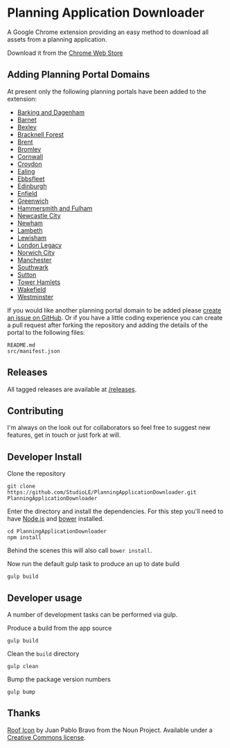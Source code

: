# Planning Application Downloader

A Google Chrome extension providing an easy method to download all assets from a planning application.

Download it from the [Chrome Web Store](https://chrome.google.com/webstore/detail/cinlipnkidejahanokkmacfedcnkklga)

## Adding Planning Portal Domains

At present only the following planning portals have been added to the extension:

- [Barking and Dagenham](http://paplan.lbbd.gov.uk/online-applications/)
- [Barnet](https://publicaccess.barnet.gov.uk/online-applications/)
- [Bexley](http://pa.bexley.gov.uk/online-applications/)
- [Bracknell Forest](https://planapp.bracknell-forest.gov.uk/online-applications/)
- [Brent](https://pa.brent.gov.uk/online-applications/)
- [Bromley](https://searchapplications.bromley.gov.uk/online-applications/)
- [Cornwall](http://planning.cornwall.gov.uk/online-applications/)
- [Croydon](https://publicaccess3.croydon.gov.uk/online-applications/)
- [Ealing](https://pam.ealing.gov.uk/online-applications/)
- [Ebbsfleet](http://applications.ebbsfleetdc.org.uk/online-applications/)
- [Edinburgh](https://citydev-portal.edinburgh.gov.uk/idoxpa-web/)
- [Enfield](https://planningandbuildingcontrol.enfield.gov.uk/online-applications/)
- [Greenwich](https://planning.royalgreenwich.gov.uk/online-applications/)
- [Hammersmith and Fulham](http://public-access.lbhf.gov.uk/online-applications/)
- [Newcastle City](https://publicaccessapplications.newcastle.gov.uk/online-applications/)
- [Newham](https://pa.newham.gov.uk/online-applications/)
- [Lambeth](https://planning.lambeth.gov.uk/online-applications/)
- [Lewisham](https://planning.lewisham.gov.uk/online-applications/)
- [London Legacy](http://planningregister.londonlegacy.co.uk/)
- [Norwich City](https://planning.norwich.gov.uk/online-applications/)
- [Manchester](https://pa.manchester.gov.uk/online-applications/)
- [Southwark](https://planning.southwark.gov.uk/online-applications/)
- [Sutton](http://planningregister.sutton.gov.uk/online-applications/)
- [Tower Hamlets](https://development.towerhamlets.gov.uk/online-applications/)
- [Wakefield](https://planning.wakefield.gov.uk/online-applications/)
- [Westminster](https://idoxpa.westminster.gov.uk/online-applications/)

If you would like another planning portal domain to be added please [create an issue on GitHub](https://github.com/StudioLE/PlanningApplicationDownloader/issues/new). Or if you have a little coding experience you can create a pull request after forking the repository and adding the details of the portal to the following files:

```
README.md
src/manifest.json
```

## Releases

All tagged releases are available at [/releases](https://github.com/StudioLE/PlanningApplicationDownloader/releases).

## Contributing

I'm always on the look out for collaborators so feel free to suggest new features, get in touch or just fork at will.

## Developer Install

Clone the repository

```
git clone https://github.com/StudioLE/PlanningApplicationDownloader.git PlanningApplicationDownloader
```

Enter the directory and install the dependencies. For this step you'll need to have [Node.js](https://nodejs.org/) and [bower](http://bower.io/) installed.

```
cd PlanningApplicationDownloader
npm install
```

Behind the scenes this will also call `bower install`.

Now run the default gulp task to produce an up to date build

```
gulp build
```

## Developer usage

A number of development tasks can be performed via gulp.

Produce a build from the app source
```
gulp build
```
Clean the `build` directory 
```
gulp clean
```
Bump the package version numbers
```
gulp bump
```

## Thanks

[Roof Icon](https://thenounproject.com/term/roof/369098)  by Juan Pablo Bravo from the Noun Project. Available under a [Creative Commons license](https://creativecommons.org/licenses/by/3.0/us/).